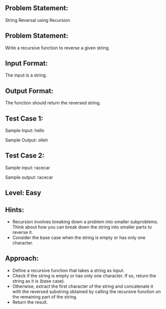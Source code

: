 ## Problem Statement:
String Reversal using Recursion

## Problem Statement:
Write a recursive function to reverse a given string.


## Input Format:
The input is a string.


## Output Format:
The function should return the reversed string.

## Test Case 1:
Sample Input:
hello

Sample Output:
olleh

## Test Case 2:
Sample input:
racecar

Sample output:
racecar

## Level: Easy

## Hints:
- Recursion involves breaking down a problem into smaller subproblems.
Think about how you can break down the string into smaller parts to reverse it.
- Consider the base case when the string is empty or has only one character.

## Approach:
- Define a recursive function that takes a string as input.
- Check if the string is empty or has only one character. If so, return the string as it is (base case).
- Otherwise, extract the first character of the string and concatenate it with the reversed substring obtained by calling the       recursive function on the remaining part of the string.
- Return the result.
